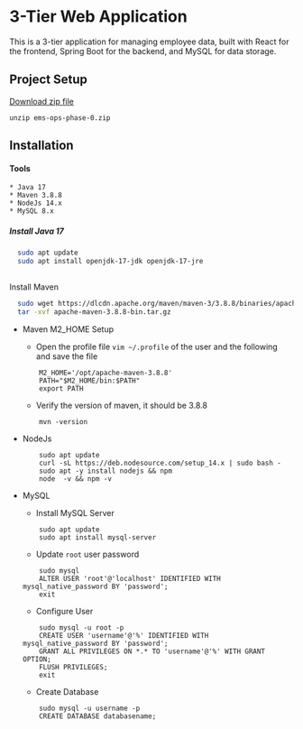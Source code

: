 
# 3-Tier Web Application
This is a 3-tier application for managing employee data, built with React for the frontend, Spring Boot for the backend, and MySQL for data storage.

## Project Setup


[Download zip file](https://github.com/Ranjitha75388/Tomcat/blob/main/3-tier-application-task/ems-ops-phase-0.zip) 

```
unzip ems-ops-phase-0.zip
```


## Installation
 #### Tools
    * Java 17 
    * Maven 3.8.8
    * NodeJs 14.x
    * MySQL 8.x


##### Install  Java 17

```bash
  sudo apt update
  sudo apt install openjdk-17-jdk openjdk-17-jre
  
```
Install  Maven

```bash 
  sudo wget https://dlcdn.apache.org/maven/maven-3/3.8.8/binaries/apache-maven-3.8.8-bin.tar.gz
  tar -xvf apache-maven-3.8.8-bin.tar.gz
```
 * Maven M2_HOME Setup
      * Open the profile file `vim ~/.profile`  of the user and the following and save the file
      ```
          M2_HOME='/opt/apache-maven-3.8.8'
          PATH="$M2_HOME/bin:$PATH"
          export PATH
      ```
      * Verify the version of maven, it should be 3.8.8
      ```
          mvn -version    
      ```

  * NodeJs
    ```
        sudo apt update
        curl -sL https://deb.nodesource.com/setup_14.x | sudo bash -
        sudo apt -y install nodejs && npm
        node  -v && npm -v
    ```
        
  * MySQL
    * Install MySQL Server
    ```
        sudo apt update
        sudo apt install mysql-server
    ```
    * Update `root` user password
    ```
        sudo mysql
        ALTER USER 'root'@'localhost' IDENTIFIED WITH mysql_native_password BY 'password';
        exit
    ```
    * Configure User 
    ```
        sudo mysql -u root -p
        CREATE USER 'username'@'%' IDENTIFIED WITH mysql_native_password BY 'password';
        GRANT ALL PRIVILEGES ON *.* TO 'username'@'%' WITH GRANT OPTION;
        FLUSH PRIVILEGES;
        exit
    ```
    * Create Database
    ```
        sudo mysql -u username -p
        CREATE DATABASE databasename;
    ```
    
